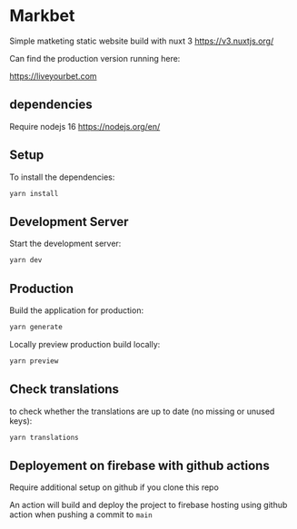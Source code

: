# Markbet

Simple matketing static website build with nuxt 3
https://v3.nuxtjs.org/

Can find the production version running here:

https://liveyourbet.com

## dependencies

Require nodejs 16
https://nodejs.org/en/

## Setup

To install the dependencies:

```bash
yarn install
```

## Development Server

Start the development server:

```bash
yarn dev
```

## Production

Build the application for production:

```bash
yarn generate
```

Locally preview production build locally:

```bash
yarn preview
```

## Check translations

to check whether the translations are up to date (no missing or unused keys):

```bash
yarn translations
```

## Deployement on firebase with github actions

Require additional setup on github if you clone this repo

An action will build and deploy the project to firebase hosting using github action when pushing a commit to `main`
